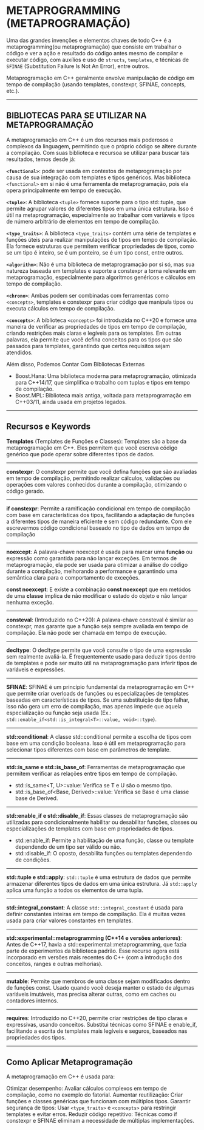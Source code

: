 # METAPROGRAMMING (METAPROGRAMAÇÃO)

Uma das grandes invenções e elementos chaves de todo C++ é a metaprogramming(ou metaprogramação)
que consiste em trabalhar o código e ver a ação e resultado do código antes mesmo de compilar
e executar código, com auxílios e uso de `structs`, `templates`, e técnicas de `SFINAE`
(Substitution Failure Is Not An Error), entre outros.

Metaprogramação em C++ geralmente envolve manipulação de código em tempo de compilação
(usando templates, constexpr, SFINAE, concepts, etc.).

---

## BIBLIOTECAS PARA SE UTILIZAR NA METAPROGRAMAÇÃO

A metaprogramação em C++ é um dos recursos mais poderosos e complexos da linguagem, permitindo
que o próprio código se altere durante a compilação. Com suas biblioteca e recursoa se utilizar
para buscar tais resultados, temos desde já:

**`<functional>`**: pode ser usada em contextos de metaprogramação por causa de sua integração
com templates e tipos genéricos. Mas biblioteca `<functional>` em si não é uma ferramenta
de metaprogramação, pois ela opera principalmente em tempo de execução.

**`<tuple>`**: A biblioteca `<tuple>` fornece suporte para o tipo std::tuple, que permite agrupar
valores de diferentes tipos em uma única estrutura. Isso é útil na metaprogramação, especialmente
ao trabalhar com variáveis e tipos de número arbitrário de elementos em tempo de compilação.

**`<type_traits>`**: A biblioteca `<type_traits>` contém uma série de templates e funções úteis
para realizar manipulações de tipos em tempo de compilação. Ela fornece estruturas que permitem
verificar propriedades de tipos, como se um tipo é inteiro, se é um ponteiro, se é um tipo
const, entre outros.

**`<algorithm>`**: Não é uma biblioteca de metaprogramação por si só, mas sua natureza baseada
em templates e suporte a constexpr a torna relevante em metaprogramação, especialmente para
algoritmos genéricos e cálculos em tempo de compilação.

**`<chrono>`**: Ambas podem ser combinadas com ferramentas como `<concepts>`, templates e
constexpr para criar código que manipula tipos ou executa cálculos em tempo de compilação.

**`<concepts>`**: A biblioteca `<concepts>` foi introduzida no C++20 e fornece uma maneira de
verificar as propriedades de tipos em tempo de compilação, criando restrições mais claras e
legíveis para os templates. Em outras palavras, ela permite que você defina conceitos para os
tipos que são passados para templates, garantindo que certos requisitos sejam atendidos.

Além disso, Podemos Contar Com Bibliotecas Externas

- Boost.Hana: Uma biblioteca moderna para metaprogramação, otimizada para C++14/17,
  que simplifica o trabalho com tuplas e tipos em tempo de compilação.
- Boost.MPL: Biblioteca mais antiga, voltada para metaprogramação em C++03/11, ainda
  usada em projetos legados.

---

## Recursos e Keywords

**Templates** (Templates de Funções e Classes): Templates são a base da metaprogramação em C++.
Eles permitem que você escreva código genérico que pode operar sobre diferentes tipos de dados.

---

**constexpr**: O constexpr permite que você defina funções que são avaliadas em tempo de
compilação, permitindo realizar cálculos, validações ou operações com valores conhecidos
durante a compilação, otimizando o código gerado.

---

**if constexpr**: Permite a ramificação condicional em tempo de compilação com base em
características dos tipos, facilitando a adaptação de funções a diferentes tipos de maneira
eficiente e sem código redundante. Com ele escrevermos código condicional baseado no
tipo de dados em tempo de compilação

---

**noexcept**: A palavra-chave noexcept é usada para marcar uma **função** ou expressão como
garantida para não lançar exceções. Em termos de metaprogramação, ela pode ser usada para otimizar
a análise do código durante a compilação, melhorando a performance e garantindo uma semântica clara
para o comportamento de exceções.

**const noexcept**: E existe a combinação **const noexcept** que em metódos de uma **classe** implica
de não modificar o estado do objeto e não lançar nenhuma exceção.

---

**consteval**: (Introduzido no C++20): A palavra-chave consteval é similar ao constexpr,
mas garante que a função seja sempre avaliada em tempo de compilação. Ela não pode ser chamada
em tempo de execução.

---

**decltype**: O decltype permite que você consulte o tipo de uma expressão sem realmente avaliá-la.
É frequentemente usado para deduzir tipos dentro de templates e pode ser muito útil na
metaprogramação para inferir tipos de variáveis e expressões.

---

**SFINAE**: SFINAE é um princípio fundamental da metaprogramação em C++ que permite criar overloads
de funções ou especializações de templates baseadas em características de tipos. Se uma substituição
de tipo falhar, isso não gera um erro de compilação, mas apenas impede que aquela especialização ou
função seja usada (Ex.: `std::enable_if<std::is_integral<T>::value, void>::type`).

---

**std::conditional**: A classe std::conditional permite a escolha de tipos com base em uma
condição booleana. Isso é útil em metaprogramação para selecionar tipos diferentes com base
em parâmetros de template.

---

**std::is_same e std::is_base_of**: Ferramentas de metaprogramação que permitem verificar
as relações entre tipos em tempo de compilação.

- std::is_same<T, U>::value: Verifica se T e U são o mesmo tipo.
- std::is_base_of<Base, Derived>::value: Verifica se Base é uma classe base de Derived.

---

**std::enable_if e std::disable_if**: Essas classes de metaprogramação são utilizadas para
condicionalmente habilitar ou desabilitar funções, classes ou especializações de templates
com base em propriedades de tipos.

- std::enable_if: Permite a habilitação de uma função, classe ou template dependendo de um
  tipo ser válido ou não.
- std::disable_if: O oposto, desabilita funções ou templates dependendo de condições.

---

**std::tuple e std::apply**: `std::tuple` é uma estrutura de dados que permite armazenar diferentes
tipos de dados em uma única estrutura. Já `std::apply` aplica uma função a todos os elementos de
uma tupla.

---

**std::integral_constant**: A classe `std::integral_constant` é usada para definir constantes
inteiras em tempo de compilação. Ela é muitas vezes usada para criar valores constantes em templates.

---

**std::experimental::metaprogramming (C++14 e versões anteriores)**: Antes de C++17, havia
a std::experimental::metaprogramming, que fazia parte de experimentos da biblioteca padrão.
Esse recurso agora está incorporado em versões mais recentes do C++ (com a introdução dos
conceitos, ranges e outras melhorias).

---

**mutable**: Permite que membros de uma classe sejam modificados dentro de funções const.
Usado quando você deseja manter o estado de algumas variáveis imutáveis, mas precisa alterar outras,
como em caches ou contadores internos.

---

**requires**: Introduzido no C++20, permite criar restrições de tipo claras e expressivas,
usando conceitos. Substitui técnicas como SFINAE e enable_if, facilitando a escrita de templates
mais legíveis e seguros, baseados nas propriedades dos tipos.

---

## Como Aplicar Metaprogramação

A metaprogramação em C++ é usada para:

Otimizar desempenho: Avaliar cálculos complexos em tempo de compilação, como no exemplo do fatorial.
Aumentar reutilização: Criar funções e classes genéricas que funcionam com múltiplos tipos.
Garantir segurança de tipos: Usar `<type_traits>` e `<concepts>` para restringir templates e
evitar erros. Reduzir código repetitivo: Técnicas como if constexpr e SFINAE eliminam a necessidade
de múltiplas implementações.

